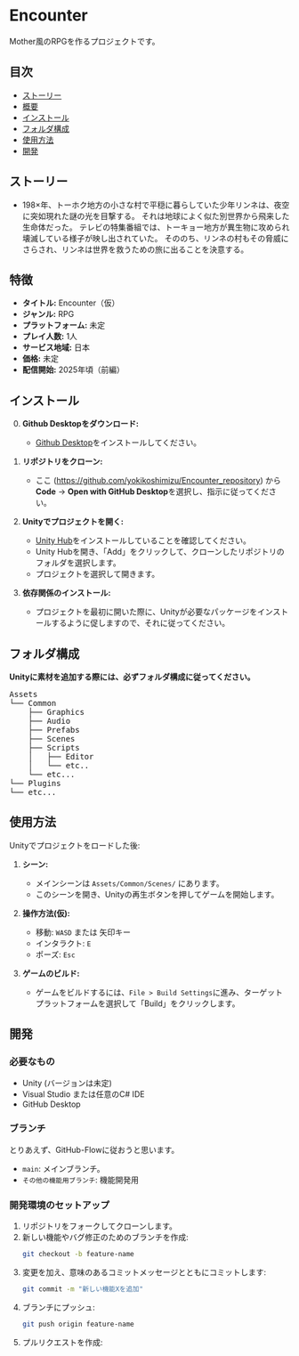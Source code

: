 # Encounter

Mother風のRPGを作るプロジェクトです。

## 目次

- [ストーリー](#ストーリー)
- [概要](#概要)
- [インストール](#インストール)
- [フォルダ構成](#フォルダ構成)
- [使用方法](#使用方法)
- [開発](#開発)

## ストーリー

- 198×年、トーホク地方の小さな村で平穏に暮らしていた少年リンネは、夜空に突如現れた謎の光を目撃する。
 それは地球によく似た別世界から飛来した生命体だった。
 テレビの特集番組では、トーキョー地方が異生物に攻められ壊滅している様子が映し出されていた。
 そののち、リンネの村もその脅威にさらされ、リンネは世界を救うための旅に出ることを決意する。

## 特徴

- **タイトル:** Encounter（仮）
- **ジャンル:** RPG
- **プラットフォーム:** 未定
- **プレイ人数:** 1人
- **サービス地域:** 日本
- **価格:** 未定
- **配信開始:** 2025年頃（前編）

## インストール

0. **Github Desktopをダウンロード:**
   - [Github Desktop](https://docs.github.com/ja/desktop/installing-and-authenticating-to-github-desktop/installing-github-desktop)をインストールしてください。
   
2. **リポジトリをクローン:**
   - ここ (https://github.com/yokikoshimizu/Encounter_repository) から **Code** → **Open with GitHub Desktop**を選択し、指示に従ってください。

4. **Unityでプロジェクトを開く:**
   - [Unity Hub](https://unity.com/download)をインストールしていることを確認してください。
   - Unity Hubを開き、「Add」をクリックして、クローンしたリポジトリのフォルダを選択します。
   - プロジェクトを選択して開きます。

5. **依存関係のインストール:**
   - プロジェクトを最初に開いた際に、Unityが必要なパッケージをインストールするように促しますので、それに従ってください。
  
## フォルダ構成

**Unityに素材を追加する際には、必ずフォルダ構成に従ってください。**

<pre>
Assets
└── Common
    ├── Graphics
    ├── Audio
    ├── Prefabs
    ├── Scenes
    ├── Scripts
    │   ├── Editor
    │   └── etc..
    └── etc...
└── Plugins
└── etc...
</pre>

## 使用方法

Unityでプロジェクトをロードした後:

1. **シーン:**
   - メインシーンは `Assets/Common/Scenes/` にあります。
   - このシーンを開き、Unityの再生ボタンを押してゲームを開始します。

2. **操作方法(仮):**
   - 移動: `WASD` または 矢印キー
   - インタラクト: `E`
   - ポーズ: `Esc`

3. **ゲームのビルド:**
   - ゲームをビルドするには、`File > Build Settings`に進み、ターゲットプラットフォームを選択して「Build」をクリックします。

## 開発

### 必要なもの

- Unity (バージョンは未定)
- Visual Studio または任意のC# IDE
- GitHub Desktop

### ブランチ

とりあえず、GitHub-Flowに従おうと思います。

- `main`: メインブランチ。
- `その他の機能用ブランチ`: 機能開発用

### 開発環境のセットアップ

1. リポジトリをフォークしてクローンします。
2. 新しい機能やバグ修正のためのブランチを作成:
    ```sh
    git checkout -b feature-name
    ```
3. 変更を加え、意味のあるコミットメッセージとともにコミットします:
    ```sh
    git commit -m "新しい機能Xを追加"
    ```
4. ブランチにプッシュ:
    ```sh
    git push origin feature-name
    ```
5. プルリクエストを作成:
